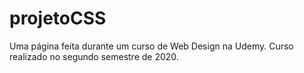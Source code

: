 # projetoCSS
Uma página feita durante um curso de Web Design na Udemy. Curso realizado no segundo semestre de 2020.
